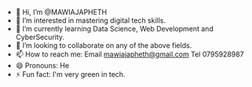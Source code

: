 - 👋 Hi, I’m @MAWIAJAPHETH
- 👀 I’m interested in mastering digital tech skills.
- 🌱 I’m currently learning Data Science, Web Development and CyberSecurity.
- 💞️ I’m looking to collaborate on any of the above fields.
- 📫 How to reach me: Email mawiajapheth@gmail.com Tel 0795928987
- 😄 Pronouns: He
- ⚡ Fun fact: I'm very green in tech.

<!---
MAWIAJAPHETH/MAWIAJAPHETH is a ✨ special ✨ repository because its `README.md` (this file) appears on your GitHub profile.
You can click the Preview link to take a look at your changes.
--->
